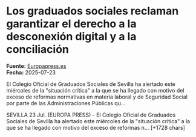 # Los graduados sociales reclaman garantizar el derecho a la desconexión digital y a la conciliación

**Fuente:** [Europapress.es](https://www.europapress.es/andalucia/sevilla-00357/noticia-graduados-sociales-reclaman-garantizar-derecho-desconexion-digital-conciliacion-20250723160315.html)  
**Fecha:** 2025-07-23

El Colegio Oficial de Graduados Sociales de Sevilla ha alertado este miércoles de la "situación crítica" a la que se ha llegado con motivo del exceso de reformas normativas en materia laboral y de Seguridad Social por parte de las Administraciones Públicas qu…

SEVILLA 23 Jul. (EUROPA PRESS) - 
 El Colegio Oficial de Graduados Sociales de Sevilla ha alertado este miércoles de la "situación crítica" a la que se ha llegado con motivo del exceso de reformas n… [+1728 chars]

